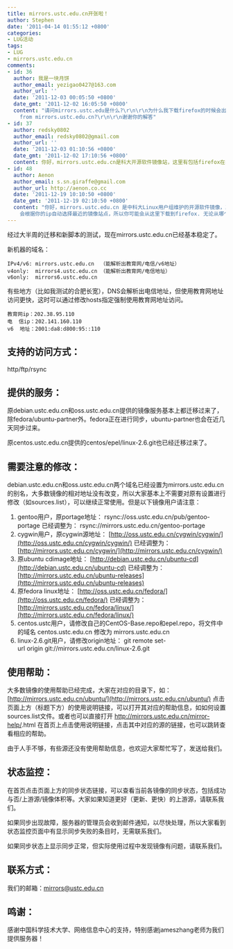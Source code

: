 ```yaml
---
title: mirrors.ustc.edu.cn开张啦！
author: Stephen
date: '2011-04-14 01:55:12 +0800'
categories:
- LUG活动
tags:
- LUG
- mirrors.ustc.edu.cn
comments:
- id: 36
  author: 我是一块月饼
  author_email: yezigao0427@163.com
  author_url: ''
  date: '2011-12-03 00:05:50 +0800'
  date_gmt: '2011-12-02 16:05:50 +0800'
  content: "请问mirrors.ustc.edu是什么?\r\n\r\n为什么我下载firefox的时候会出现firefox setup 8.0.1 exe.
    from mirrors.ustc.edu.cn?\r\n\r\n谢谢你的解答"
- id: 37
  author: redsky0802
  author_email: redsky0802@gmail.com
  author_url: ''
  date: '2011-12-03 01:10:56 +0800'
  date_gmt: '2011-12-02 17:10:56 +0800'
  content: 你好，mirrors.ustc.edu.cn是科大开源软件镜像站，这里有包括firefox在内的大量开源软件的镜像。你下载firefox的时候，有可能会从多个镜像中选择一个最近或者最快的镜像站点下载。
- id: 48
  author: Aenon
  author_email: s.sn.giraffe@gmail.com
  author_url: http://aenon.co.cc
  date: '2011-12-19 10:10:50 +0800'
  date_gmt: '2011-12-19 02:10:50 +0800'
  content: "你好，mirrors.ustc.edu.cn 是中科大Linux用户组维护的开源软件镜像，其中包括了 Mozilla 的软件源。\r\n\r\nFirefox
    会根据你的ip自动选择最近的镜像站点，所以你可能会从这里下载到firefox. 无论从哪个镜像下载，下载下来的文件内容是一样的。"
---
```

经过大半周的迁移和新脚本的测试，现在mirrors.ustc.edu.cn已经基本稳定了。

新机器的域名：

```
IPv4/v6: mirrors.ustc.edu.cn  （能解析出教育网/电信/v6地址）
v4only:  mirrors4.ustc.edu.cn （能解析出教育网/电信地址）
v6only:  mirrors6.ustc.edu.cn
```

有些地方（比如我测试的合肥长宽），DNS会解析出电信地址，但使用教育网地址访问更快，这时可以通过修改hosts指定强制使用教育网地址访问。

```
教育网ip：202.38.95.110
电  信ip：202.141.160.110
v6  地址：2001:da8:d800:95::110
```

## 支持的访问方式：

http/ftp/rsync

## 提供的服务：

原debian.ustc.edu.cn和oss.ustc.edu.cn提供的镜像服务基本上都迁移过来了，除fedora/ubuntu-partner外。fedora正在进行同步，ubuntu-partner也会在近几天同步过来。

原centos.ustc.edu.cn提供的centos/epel/linux-2.6.git也已经迁移过来了。

## 需要注意的修改：

debian.ustc.edu.cn和oss.ustc.edu.cn两个域名已经设置为mirrors.ustc.edu.cn的别名，大多数镜像的相对地址没有改变，所以大家基本上不需要对原有设置进行修改（如sources.list），可以继续正常使用。但是以下镜像用户请注意：

1.  gentoo用户，原portage地址： rsync://oss.ustc.edu.cn/pub/gentoo-portage 已经调整为： rsync://mirrors.ustc.edu.cn/gentoo-portage
1.  cygwin用户，原cygwin源地址： [http://oss.ustc.edu.cn/cygwin/cygwin/](http://oss.ustc.edu.cn/cygwin/cygwin/) 已经调整为： [http://mirrors.ustc.edu.cn/cygwin/](http://mirrors.ustc.edu.cn/cygwin/)
1.  原ubuntu cdimage地址： [http://debian.ustc.edu.cn/ubuntu-cd](http://debian.ustc.edu.cn/ubuntu-cd) 已经调整为： [http://mirrors.ustc.edu.cn/ubuntu-releases](http://mirrors.ustc.edu.cn/ubuntu-releases)
1.  原fedora linux地址： [http://oss.ustc.edu.cn/fedora/](http://oss.ustc.edu.cn/fedora/) 已经调整为： [http://mirrors.ustc.edu.cn/fedora/linux/](http://mirrors.ustc.edu.cn/fedora/linux/)
1.  centos.ustc用户，请修改自己的CentOS-Base.repo和epel.repo，将文件中的域名 centos.ustc.edu.cn 修改为 mirrors.ustc.edu.cn
1.  linux-2.6.git用户，请修改origin地址： git remote set-url origin git://mirrors.ustc.edu.cn/linux-2.6.git

## 使用帮助：

大多数镜像的使用帮助已经完成，大家在对应的目录下，如： [http://mirrors.ustc.edu.cn/ubuntu/](http://mirrors.ustc.edu.cn/ubuntu/) 点击页面上方（标题下方）的使用说明链接，可以打开其对应的帮助信息，如如何设置sources.list文件。或者也可以直接打开 http://mirrors.ustc.edu.cn/mirror-help/<archive-name>.html 在首页上点击使用说明链接，点击其中对应的源的链接，也可以跳转查看相应的帮助。

由于人手不够，有些源还没有使用帮助信息，也欢迎大家帮忙写了，发送给我们。

## 状态监控：

在首页点击页面上方的同步状态链接，可以查看当前各镜像的同步状态，包括成功与否/上游源/镜像体积等。大家如果知道更好（更新、更快）的上游源，请联系我们。

如果同步出现故障，服务器的管理员会收到邮件通知，以尽快处理，所以大家看到状态监控页面中有显示同步失败的条目时，无需联系我们。

如果同步状态上显示同步正常，但实际使用过程中发现镜像有问题，请联系我们。

## 联系方式：

我们的邮箱：mirrors@ustc.edu.cn

## 鸣谢：

感谢中国科学技术大学、网络信息中心的支持，特别感谢jameszhang老师为我们提供服务器！
